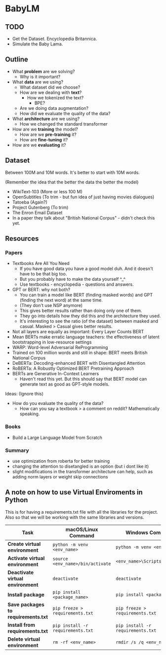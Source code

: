 # BabyLM

## TODO

- Get the Dataset. Encyclopedia Britannica. 
- Simulate the Baby Lama.


## Outline

- What **problem** are we solving?
    - Why is it important?
- What **data** are we using?
    - What dataset did we choose?
    - How are we dealing with **text**?
        - How we tokenized the text?
            - BPE?
    - Are we doing data augmentation?
    - How did we evaluate the quality of the data?
- What **architecture** are we using?
    - How we changed the standard transformer
- How are we **training** the model?
    - How are we **pre-training** it?
    - How are **fine-tuning** it?
- How are we **evaluating** it?

## Dataset 

Between 100M and 10M words. 
It's better to start with 10M words.

(Remember the idea that the better the data the better the model)

- WikiText-103 (More or less 100 M)
- OpenSubtitles (To trim - but fun idea of just having movies dialogues)
- Tatoeba (Again?)
- Project Gutenberg (To trim)
- The Enron Email Dataset
- In a paper they talk about "British National Corpus" - didn't check this yet.

## Resources

### Papers

- Textbooks Are All You Need
    - If you have good data you have a good model duh. And it doesn't have to be that big too.
    - But you probably have to make the data yourself ^_^
    - Use textbooks - encyclopedia - questions and answers.
- GPT or BERT: why not both?
    - You can train a model like BERT (finding masked words) and GPT (finding the next word) at the same time.
    - (They don't use NSP anymore) 
    - This gives better results rather than doing only one of them.
    - They go into details how they did this and the architecture they used.
    - It's interesting to see the ratio (of the dataset) between masked and casual. Masked > Casual gives better results.
- Not all layers are equally as important: Every Layer Counts BERT
- Mean BERTs make erratic language teachers: the effectiveness of latent bootstrapping in low-resource settings
- WARP: Word-level Adversarial ReProgramming
- Trained on 100 million words and still in shape: BERT meets British National Corpus
- DeBERTa: Decoding-enhanced BERT with Disentangled Attention
- RoBERTa: A Robustly Optimized BERT Pretraining Approach
- BERTs are Generative In-Context Learners
    - Haven't read this yet. But this should say that BERT model can generate text as good as GPT-style models.

Ideas: (Ignore this)
- How do you evaluate the quality of the data? 
    - How can you say a textbook > a comment on reddit? Mathematically speaking.

### Books

- Build a Large Language Model from Scratch

### Summary 
- use optimization from roberta for better training
- changing the attention to disetangled is an option (but i dont like it)
- slight modifications in the transformer architecture can help, such as adding norm layers or weight skip connections

## A note on how to use Virtual Enviroments in Python

This is for having a requirements.txt file with all the libraries for the project. Also so that we will be working with the same libraries and versions.

| Task                                  | macOS/Linux Command                       | Windows Command                  |
|---------------------------------------|-------------------------------------------|----------------------------------|
| **Create virtual environment**        | `python -m venv <env_name>`               | `python -m venv <env_name>`      |
| **Activate virtual environment**      | `source <env_name>/bin/activate`          | `<env_name>\Scripts\activate`    |
| **Deactivate virtual environment**    | `deactivate`                              | `deactivate`                     |
| **Install package**                   | `pip install <package_name>`              | `pip install <package_name>`     |
| **Save packages to requirements.txt** | `pip freeze > requirements.txt`           | `pip freeze > requirements.txt`  |
| **Install from requirements.txt**     | `pip install -r requirements.txt`         | `pip install -r requirements.txt`|
| **Delete virtual environment**        | `rm -rf <env_name>`                       | `rmdir /s /q <env_name>`         |

